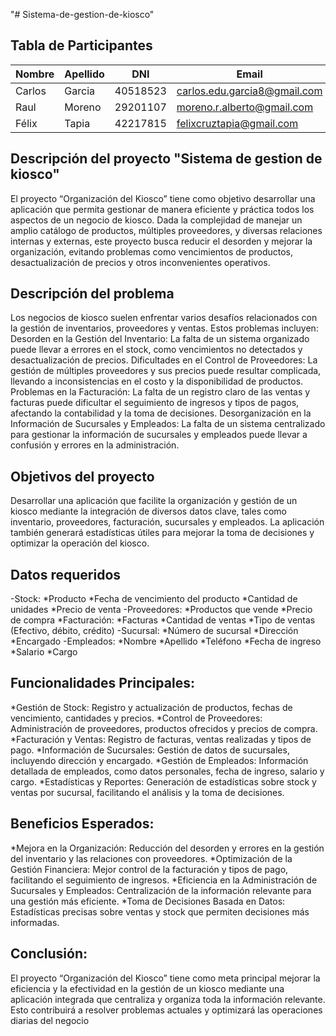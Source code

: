 "# Sistema-de-gestion-de-kiosco" 

## Tabla de Participantes

| Nombre | Apellido | DNI | Email | Link_Git_Hub |
|---|---|---|---|---|
| Carlos | Garcia | 40518523 | carlos.edu.garcia8@gmail.com | https://github.com/douglasg14b |
| Raul | Moreno | 29201107 | moreno.r.alberto@gmail.com | https://github.com/morenoh149 |
| Félix | Tapia | 42217815 | felixcruztapia@gmail.com | https://github.com/FelixCBA/Ejercicio_de_clase.git |

## Descripción del proyecto "Sistema de gestion de kiosco"
El proyecto “Organización del Kiosco” tiene como objetivo desarrollar una aplicación que permita gestionar de manera eficiente y práctica todos los aspectos de un negocio de kiosco. Dada la complejidad de manejar un amplio catálogo de productos, múltiples proveedores, y diversas relaciones internas y externas, este proyecto busca reducir el desorden y mejorar la organización, evitando problemas como vencimientos de productos, desactualización de precios y otros inconvenientes operativos.

## Descripción del problema
Los negocios de kiosco suelen enfrentar varios desafíos relacionados con la gestión de inventarios, proveedores y ventas. Estos problemas incluyen:
Desorden en la Gestión del Inventario: La falta de un sistema organizado puede llevar a errores en el stock, como vencimientos no detectados y desactualización de precios.
Dificultades en el Control de Proveedores: La gestión de múltiples proveedores y sus precios puede resultar complicada, llevando a inconsistencias en el costo y la disponibilidad de productos.
Problemas en la Facturación: La falta de un registro claro de las ventas y facturas puede dificultar el seguimiento de ingresos y tipos de pagos, afectando la contabilidad y la toma de decisiones.
Desorganización en la Información de Sucursales y Empleados: La falta de un sistema centralizado para gestionar la información de sucursales y empleados puede llevar a confusión y errores en la administración.

## Objetivos del proyecto
Desarrollar una aplicación que facilite la organización y gestión de un kiosco mediante la integración de diversos datos clave, tales como inventario, proveedores, facturación, sucursales y empleados. La aplicación también generará estadísticas útiles para mejorar la toma de decisiones y optimizar la operación del kiosco.

## Datos requeridos

-Stock:
  *Producto
  *Fecha de vencimiento del producto
  *Cantidad de unidades
  *Precio de venta
-Proveedores:
  *Productos que vende
  *Precio de compra
  *Facturación:
  *Facturas
  *Cantidad de ventas
  *Tipo de ventas (Efectivo, débito, crédito)
-Sucursal:
  *Número de sucursal
  *Dirección
  *Encargado
-Empleados:
  *Nombre
  *Apellido
  *Teléfono
  *Fecha de ingreso
  *Salario
  *Cargo

## Funcionalidades Principales:
  *Gestión de Stock: Registro y actualización de productos, fechas de vencimiento, cantidades y precios.
  *Control de Proveedores: Administración de proveedores, productos ofrecidos y precios de compra.
  *Facturación y Ventas: Registro de facturas, ventas realizadas y tipos de pago.
  *Información de Sucursales: Gestión de datos de sucursales, incluyendo dirección y encargado.
  *Gestión de Empleados: Información detallada de empleados, como datos personales, fecha de ingreso, salario y cargo.
  *Estadísticas y Reportes: Generación de estadísticas sobre stock y ventas por sucursal, facilitando el análisis y la toma de decisiones.

## Beneficios Esperados:
  *Mejora en la Organización: Reducción del desorden y errores en la gestión del inventario y las relaciones con proveedores.
  *Optimización de la Gestión Financiera: Mejor control de la facturación y tipos de pago, facilitando el seguimiento de ingresos.
  *Eficiencia en la Administración de Sucursales y Empleados: Centralización de la información relevante para una gestión más eficiente.
  *Toma de Decisiones Basada en Datos: Estadísticas precisas sobre ventas y stock que permiten decisiones más informadas.

## Conclusión:
El proyecto “Organización del Kiosco” tiene como meta principal mejorar la eficiencia y la efectividad en la gestión de un kiosco mediante una aplicación integrada que centraliza y organiza toda la información relevante. Esto contribuirá a resolver problemas actuales y optimizará las operaciones diarias del negocio
